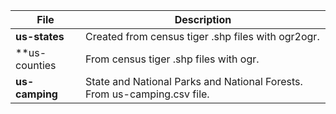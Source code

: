 

| File               | Description                                                                                |
| -------------------| ------------------------------------------------------------------------------------------ |
| **us-states**      | Created from census tiger .shp files with ogr2ogr.                                         |
| **us-counties      | From census tiger .shp files with ogr.                                                     |
| **us-camping**     | State and National Parks and National Forests. From us-camping.csv file.                   |
